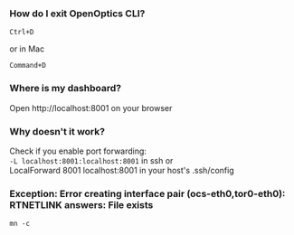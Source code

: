 ### How do I exit OpenOptics CLI?

```
Ctrl+D
```
or in Mac
```
Command+D
```

### Where is my dashboard?

Open http://localhost:8001 on your browser

### Why doesn't it work?
Check if you enable port forwarding:  
`-L localhost:8001:localhost:8001` in ssh or  
LocalForward 8001 localhost:8001 in your host's .ssh/config  

### Exception: Error creating interface pair (ocs-eth0,tor0-eth0): RTNETLINK answers: File exists

```
mn -c
```

